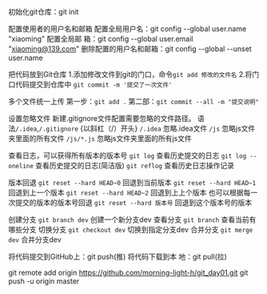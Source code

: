 ﻿初始化git仓库：git init

配置使用者的用户名和邮箱
配置全局用户名：git config --global user.name "xiaoming"
配置全局邮  箱：git config --global user.email "xiaoming@139.com"
删除配置的用户名和邮箱：git config --global --unset user.name

把代码放到Git仓库
1.添加修改文件到git的门口，命令`git add 修改的文件名`
2.将门口代码提交到仓库中 `git commit -m '提交了一次文件'`

多个文件统一上传
第一步：`git add .`
第二部：`git commit --all -m "提交说明"`

设置忽略文件
新建.gitignore文件配置需要忽略的文件路径。
语法`/.idea`,`/.gitignore` {以斜杠（/）开头}
`/.idea`  		忽略.idea文件
`/js`  			忽略js文件夹里面的所有文件
`/js/*.js`  		忽略js文件夹里面的所有js文件

查看日志，可以获得所有版本的版本号
`git log`  		查看历史提交的日志
`git log --oneline`  	查看历史提交的日志(简洁版)
`git reflog`  		查看历史日志操作记录

版本回退
`git reset --hard HEAD~0`  	回退到当前版本
`git reset --hard HEAD~1`  	回退到上一个版本
`git reset --hard HEAD~2`  	回退到上上个版本
也可以根据每一次提交的版本的版本号回退
`git reset --hard 版本号`  	回退到这个版本号的版本

创建分支
`git branch dev`		创建一个新分支dev
查看分支
`git branch`			查看当前有哪些分支
切换分支
`git checkout dev`		切换到指定分支dev
合并分支
`git merge dev`			合并分支dev

将代码提交到GitHub上：git push(推)
将代码下载到本    地：git pull(拉)

git remote add origin https://github.com/morning-light-h/git_day01.git
git push -u origin master